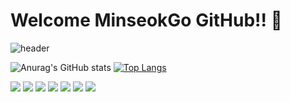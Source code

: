 # Welcome MinseokGo GitHub!! 👋
![header](https://capsule-render.vercel.app/api?type=cylinder&color=auto&text=MinseokGo&fontAlignY=45&fontSize=40&height=150&animation=blinking&desc=Welcome%20my%20Git%20World&descAlignY=70)

![Anurag's GitHub stats](https://github-readme-stats.vercel.app/api?username=MinseokGo&show_icons=true&theme=radical) [![Top Langs](https://github-readme-stats.vercel.app/api/top-langs/?username=MinseokGo&langs_count=8)](https://github.com/MinseokGo/github-readme-stats)
      
<img src="https://img.shields.io/badge/spring-6DB33F?style=flat-square&logo=Spring&logoColor=white"/> <img src="https://img.shields.io/badge/Java-1E8CBE?style=flat-square&logo=Java&logoColor=white"/> <img src="https://img.shields.io/badge/Python-3776AB?style=flat-square&logo=Python&logoColor=white"/> <img src="https://img.shields.io/badge/MySQL-4479A1?style=flat-square&logo=MySQL&logoColor=white"/> <img src="https://img.shields.io/badge/HTML5-E34F26?style=flat-square&logo=HTML5&logoColor=white"/> <img src="https://img.shields.io/badge/CSS3-1572B6?style=flat-square&logo=CSS3&logoColor=white"/> <img src="https://img.shields.io/badge/JavaScript-F7DF1E?style=flat-square&logo=JavaScript&logoColor=white"/>

